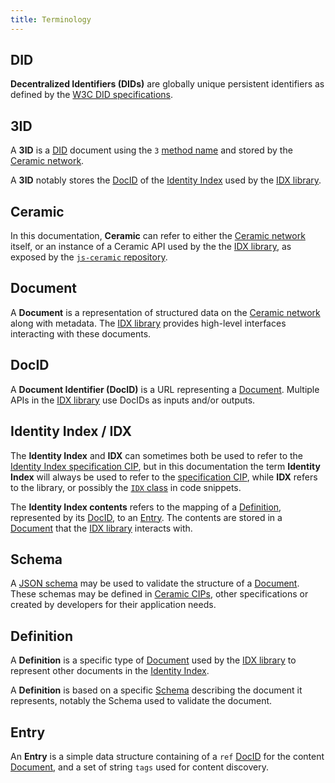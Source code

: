 ```yaml
---
title: Terminology
---
```


## DID

**Decentralized Identifiers (DIDs)** are globally unique persistent identifiers as defined by the [W3C DID specifications](https://www.w3.org/TR/did-core/).

## 3ID

A **3ID** is a [DID](#did) document using the `3` [method name](https://www.w3.org/TR/did-core/#did-syntax) and stored by the [Ceramic network](#ceramic).

A **3ID** notably stores the [DocID](#docid) of the [Identity Index](idx-terminology.md#identity-index--idx) used by the [IDX library](lib-getting-started.md).

## Ceramic

In this documentation, **Ceramic** can refer to either the [Ceramic network](https://www.ceramic.network/) itself, or an instance of a Ceramic API used by the the [IDX library](lib-getting-started.md), as exposed by the [`js-ceramic` repository](https://github.com/ceramicnetwork/js-ceramic).

## Document

A **Document** is a representation of structured data on the [Ceramic network](#ceramic) along with metadata. The [IDX library](lib-getting-started.md) provides high-level interfaces interacting with these documents.

## DocID

A **Document Identifier (DocID)** is a URL representing a [Document](#document). Multiple APIs in the [IDX library](lib-getting-started.md) use DocIDs as inputs and/or outputs.

## Identity Index / IDX

The **Identity Index** and **IDX** can sometimes both be used to refer to the [Identity Index specification CIP](https://github.com/ceramicnetwork/CIP/issues/3), but in this documentation the term **Identity Index** will always be used to refer to the [specification CIP](https://github.com/ceramicnetwork/CIP/issues/3), while **IDX** refers to the library, or possibly the [`IDX` class](lib-apis.md#idx-class) in code snippets.

The **Identity Index contents** refers to the mapping of a [Definition](#definition), represented by its [DocID](#docid), to an [Entry](#entry).
The contents are stored in a [Document](#document) that the [IDX library](lib-getting-started.md) interacts with.

## Schema

A [JSON schema](https://json-schema.org/) may be used to validate the structure of a [Document](#document). These schemas may be defined in [Ceramic CIPs](https://github.com/ceramicnetwork/CIP), other specifications or created by developers for their application needs.

## Definition

A **Definition** is a specific type of [Document](#document) used by the [IDX library](lib-getting-started.md) to represent other documents in the [Identity Index](idx-terminology.md#identity-index--idx).

A **Definition** is based on a specific [Schema](#schema) describing the document it represents, notably the Schema used to validate the document.

## Entry

An **Entry** is a simple data structure containing of a `ref` [DocID](#docid) for the content [Document](#document), and a set of string `tags` used for content discovery.
